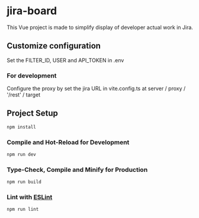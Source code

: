 # jira-board

This Vue project is made to simplify display of developer actual work in Jira.

## Customize configuration

Set the FILTER_ID, USER and API_TOKEN in .env

### For development

Configure the proxy by set the jira URL in vite.config.ts at server / proxy / '/rest' / target

## Project Setup

```sh
npm install
```

### Compile and Hot-Reload for Development

```sh
npm run dev
```

### Type-Check, Compile and Minify for Production

```sh
npm run build
```

### Lint with [ESLint](https://eslint.org/)

```sh
npm run lint
```
